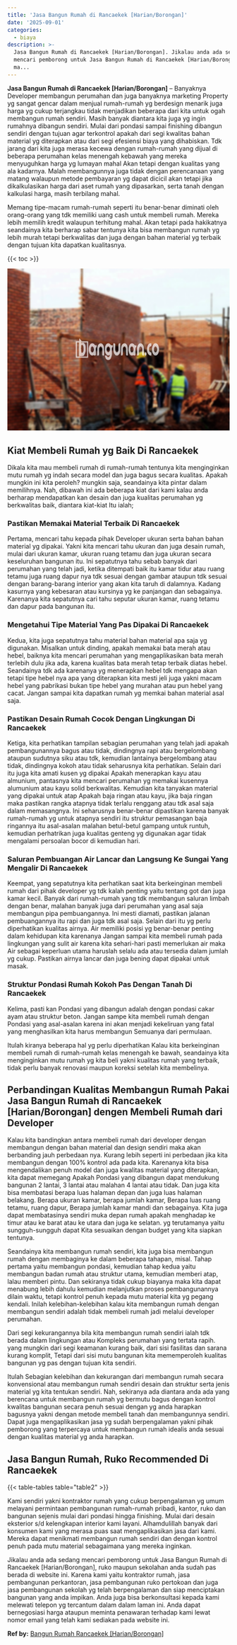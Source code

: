 ```yaml
---
title: 'Jasa Bangun Rumah di Rancaekek [Harian/Borongan]'
date: '2025-09-01'
categories:
  - biaya
description: >-
  Jasa Bangun Rumah di Rancaekek [Harian/Borongan]. Jikalau anda ada sedang
  mencari pemborong untuk Jasa Bangun Rumah di Rancaekek [Harian/Borongan], ruko
  ma...
---
```


**Jasa Bangun Rumah di Rancaekek \[Harian/Borongan\]** – Banyaknya Developer membangun perumahan dan juga banyaknya marketing Property yg sangat gencar dalam menjual rumah-rumah yg berdesign menarik juga harga yg cukup terjangkau tidak menjadikan beberapa dari kita untuk ogah membangun rumah sendiri. Masih banyak diantara kita juga yg ingin rumahnya dibangun sendiri. Mulai dari pondasi sampai finishing dibangun sendiri dengan tujuan agar terkontrol apakah dari segi kwalitas bahan material yg diterapkan atau dari segi efesiensi biaya yang dihabiskan. Tdk jarang dari kita juga merasa kecewa dengan rumah-rumah yang dijual di beberapa perumahan kelas menengah kebawah yang mereka menyuguhkan harga yg lumayan mahal Akan tetapi dengan kualitas yang ala kadarnya. Malah membangunnya juga tidak dengan perencanaan yang matang walaupun metode pembayaran yg dapat dicicil akan tetapi jika dikalkulasikan harga dari aset rumah yang dipasarkan, serta tanah dengan kalkulasi harga, masih terbilang mahal.

Memang tipe-macam rumah-rumah seperti itu benar-benar diminati oleh orang-orang yang tdk memiliki uang cash untuk membeli rumah. Mereka lebih memilih kredit walaupun terhitung mahal. Akan tetapi pada hakikatnya seandainya kita berharap sabar tentunya kita bisa membangun rumah yg lebih murah tetapi berkwalitas dan juga dengan bahan material yg terbaik dengan tujuan kita dapatkan kualitasnya.

{{< toc >}}

![Jasa Bangun Rumah di Rancaekek [Harian/Borongan]](/images/borong-bangunan-06.png)

## Kiat Membeli Rumah yg Baik Di Rancaekek

Dikala kita mau membeli rumah di rumah-rumah tentunya kita menginginkan mutu rumah yg indah secara model dan juga bagus secara kualitas. Apakah mungkin ini kita peroleh? mungkin saja, seandainya kita pintar dalam memilihnya. Nah, dibawah ini ada beberapa kiat dari kami kalau anda berharap mendapatkan kan desain dan juga kualitas perumahan yg berkwalitas baik, diantara kiat-kiat Itu ialah;

### Pastikan Memakai Material Terbaik Di Rancaekek

Pertama, mencari tahu kepada pihak Developer ukuran serta bahan bahan material yg dipakai. Yakni kita mencari tahu ukuran dan juga desain rumah, mulai dari ukuran kamar, ukuran ruang tetamu dan juga ukuran secara keseluruhan bangunan itu. Ini sepatutnya tahu sebab banyak dari perumahan yang telah jadi, ketika ditempati baik itu kamar tidur atau ruang tetamu juga ruang dapur nya tdk sesuai dengan gambar ataupun tdk sesuai dengan barang-barang interior yang akan kita taruh di dalamnya. Kadang kasurnya yang kebesaran atau kursinya yg ke panjangan dan sebagainya. Karenanya kita sepatutnya cari tahu seputar ukuran kamar, ruang tetamu dan dapur pada bangunan itu.

### Mengetahui Tipe Material Yang Pas Dipakai Di Rancaekek

Kedua, kita juga sepatutnya tahu material bahan material apa saja yg digunakan. Misalkan untuk dinding, apakah memakai bata merah atau hebel, baiknya kita mencari perumahan yang mengaplikasikan bata merah terlebih dulu jika ada, karena kualitas bata merah tetap terbaik diatas hebel. Seandainya tdk ada karenanya yg menerapkan hebel tdk mengapa akan tetapi tipe hebel nya apa yang diterapkan kita mesti jeli juga yakni macam hebel yang pabrikasi bukan tipe hebel yang murahan atau pun hebel yang cacat. Jangan sampai kita dapatkan rumah yg memkai bahan material asal saja.

### Pastikan Desain Rumah Cocok Dengan Lingkungan Di Rancaekek

Ketiga, kita perhatikan tampilan sebagian perumahan yang telah jadi apakah pembangunannya bagus atau tidak, dindingnya rapi atau bergelombang ataupun sudutnya siku atau tdk, kemudian lantainya bergelombang atau tidak, dindingnya kokoh atau tidak seharusnya kita perhatikan. Selain dari itu juga kita amati kusen yg dipakai Apakah menerapkan kayu atau almunium, pantasnya kita mencari perumahan yg memakai kusennya alumunium atau kayu solid berkwalitas. Kemudian kita tanyakan material yang dipakai untuk atap Apakah baja ringan atau kayu, jika baja ringan maka pastikan rangka atapnya tidak terlalu renggang atau tdk asal saja dalam memasangnya. Ini seharusnya benar-benar dipastikan karena banyak rumah-rumah yg untuk atapnya sendiri itu struktur pemasangan baja ringannya itu asal-asalan malahan betul-betul gampang untuk runtuh, kemudian perhatrikan juga kualitas genteng yg digunakan agar tidak mengalami persoalan bocor di kemudian hari.

### Saluran Pembuangan Air Lancar dan Langsung Ke Sungai Yang Mengalir Di Rancaekek

Keempat, yang sepatutnya kita perhatikan saat kita berkeinginan membeli rumah dari pihak developer yg tdk kalah penting yaitu tentang got dan juga kamar kecil. Banyak dari rumah-rumah yang tdk membangun saluran limbah dengan benar, malahan banyak juga dari perumahan yang asal saja membangun pipa pembuangannya. Ini mesti diamati, pastikan jalanan pembuangannya itu rapi dan juga tdk asal saja. Selain dari itu yg perlu diperhatikan kualitas airnya. Air memiliki posisi yg benar-benar penting dalam kehidupan kita karenanya Jangan sampai kita membeli rumah pada lingkungan yang sulit air karena kita sehari-hari pasti memerlukan air maka Air sebagai keperluan utama haruslah selalu ada atau tersedia dalam jumlah yg cukup. Pastikan airnya lancar dan juga bening dapat dipakai untuk masak.

### Struktur Pondasi Rumah Kokoh Pas Dengan Tanah Di Rancaekek

Kelima, pasti kan Pondasi yang dibangun adalah dengan pondasi cakar ayam atau struktur beton. Jangan sampe kita membeli rumah dengan Pondasi yang asal-asalan karena ini akan menjadi kekeliruan yang fatal yang menghasilkan kita harus membangun Semuanya dari permulaan.

Itulah kiranya beberapa hal yg perlu diperhatikan Kalau kita berkeinginan membeli rumah di rumah-rumah kelas menengah ke bawah, seandainya kita menginginkan mutu rumah yg kita beli yakni kualitas rumah yang terbaik, tidak perlu banyak renovasi maupun koreksi setelah kita membelinya.

## Perbandingan Kualitas Membangun Rumah Pakai Jasa Bangun Rumah di Rancaekek \[Harian/Borongan\] dengen Membeli Rumah dari Developer

Kalau kita bandingkan antara membeli rumah dari developer dengan membangun dengan bahan material dan design sendiri maka akan berbanding jauh perbedaan nya. Kurang lebih seperti ini perbedaan jika kita membangun dengan 100% kontrol ada pada kita. Karenanya kita bisa mengendalikan penuh model dan juga kwalitas material yang diterapkan, kita dapat memegang Apakah Pondasi yang dibangun dapat mendukung bangunan 2 lantai, 3 lantai atau malahan 4 lantai atau tidak. Dan juga kita bisa membatasi berapa luas halaman depan dan juga luas halaman belakang. Berapa ukuran kamar, berapa jumlah kamar, Berapa luas ruang tetamu, ruang dapur, Berapa jumlah kamar mandi dan sebagainya. Kita juga dapat membatasinya sendiri muka depan rumah apakah menghadap ke timur atau ke barat atau ke utara dan juga ke selatan. yg terutamanya yaitu sungguh-sungguh dapat Kita sesuaikan dengan budget yang kita siapkan tentunya.

Seandainya kita membangun rumah sendiri, kita juga bisa membangun rumah dengan membaginya ke dalam beberapa tahapan, misal. Tahap pertama yaitu membangun pondasi, kemudian tahap kedua yaitu membangun badan rumah atau struktur utama, kemudian memberi atap, lalau memberi pintu. Dan sekiranya tidak cukup biayanya maka kita dapat menabung lebih dahulu kemudian melanjutkan proses pembangunannya dilain waktu, tetapi kontrol penuh kepada mutu material kita yg pegang kendali. Inilah kelebihan-kelebihan kalau kita membangun rumah dengan membangun sendiri adalah tidak membeli rumah jadi melalui developer perumahan.

Dari segi kekurangannya bila kita membangun rumah sendiri ialah tdk berada dalam lingkungan atau Kompleks perumahan yang tertata rapih. yang mungkin dari segi keamanan kurang baik, dari sisi fasilitas dan sarana kurang komplit, Tetapi dari sisi mutu bangunan kita mememperoleh kualitas bangunan yg pas dengan tujuan kita sendiri.

Itulah Sebagian kelebihan dan kekurangan dari membangun rumah secara konvensional atau membangun rumah sendiri desain dan struktur serta jenis material yg kita tentukan sendiri. Nah, sekiranya ada diantara anda ada yang berencana untuk membangun rumah yg bermutu bagus dengan kontrol kwalitas bangunan secara penuh sesuai dengan yg anda harapkan bagusnya yakni dengan metode membeli tanah dan membangunnya sendiri. Dapat juga mengaplikasikan jasa yg sudah berpengalaman yakni pihak pemborong yang terpercaya untuk membangun rumah idealis anda sesuai dengan kualitas material yg anda harapkan.

## Jasa Bangun Rumah, Ruko Recommended Di Rancaekek

{{< table-tables table="table2" >}}

Kami sendiri yakni kontraktor rumah yang cukup berpengalaman yg umum melayani permintaan pembangunan rumah-rumah pribadi, kantor, ruko dan bangunan sejenis mulai dari pondasi hingga finishing. Mulai dari desain eksterior s/d kelengkapan interior kami layani. Alhamdulillah banyak dari konsumen kami yang merasa puas saat mengaplikasikan jasa dari kami. Mereka dapat menikmati membangun rumah sendiri dan dengan kontrol penuh pada mutu material sebagaimana yang mereka inginkan.

Jikalau anda ada sedang mencari pemborong untuk Jasa Bangun Rumah di Rancaekek \[Harian/Borongan\], ruko maupun sekolahan anda sudah pas berada di website ini. Karena kami yaitu kontraktor rumah, jasa pembangunan perkantoran, jasa pembangunan ruko pertokoan dan juga jasa pembangunan sekolah yg telah berpengalaman dan siap menciptakan bangunan yang anda impikan. Anda juga bisa berkonsultasi kepada kami melewati telepon yg tercantum dalam dalam laman ini. Anda dapat bernegosiasi harga ataupun meminta penawaran terhadap kami lewat nomor email yang telah kami sediakan pada website ini.

**Ref by:** [Bangun Rumah Rancaekek [Harian/Borongan]](https://id.wikipedia.org/wiki/Bangun)
